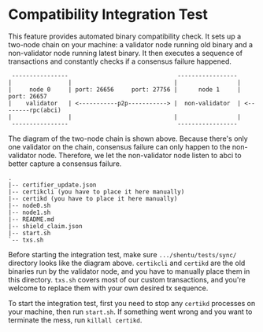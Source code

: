 # Compatibility Integration Test
This feature provides automated binary compatibility check. It sets up a two-node chain on your machine: a validator node running old binary and a non-validator node running latest binary. It then executes a sequence of transactions and constantly checks if a consensus failure happened. 

```
 ----------------                               -----------------
|                |                             |                 |
|     node 0     | port: 26656     port: 27756 |      node 1     | port: 26657
|    validator   | <-----------p2p-----------> |  non-validator  | <--------rpc(abci)
|                |                             |                 |
 ----------------                               -----------------
```
The diagram of the two-node chain is shown above. Because there's only one validator on the chain, consensus failure can only happen to the non-validator node. Therefore, we let the non-validator node listen to abci to better capture a consensus failure. 


```
.
|-- certifier_update.json
|-- certikcli (you have to place it here manually) 
|-- certikd (you have to place it here manually) 
|-- node0.sh
|-- node1.sh
|-- README.md
|-- shield_claim.json
|-- start.sh
`-- txs.sh
```
Before starting the integration test, make sure `.../shentu/tests/sync/` directory looks like the diagram above. `certikcli` and `certikd` are the old binaries run by the validator node, and you have to manually place them in this directory. `txs.sh` covers most of our custom transactions, and you're welcome to replace them with your own desired tx sequence.

To start the integration test, first you need to stop any `certikd` processes on your machine, then run `start.sh`. If something went wrong and you want to terminate the mess, run `killall certikd`. 